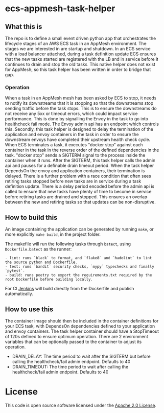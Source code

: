 
# ecs-appmesh-task-helper

## What this is

The repo is to define a small event driven python app that orchestrates the lifecycle stages of an AWS ECS task in an AppMesh environment.
The stages we are interested in are startup and shutdown.
In an ECS service with a load balancer attached, during a task definition update ECS ensures that the new tasks started are registered with
the LB and in service before it continues to drain and stop the old tasks. This native helper does not exist for AppMesh, so this task helper
has been written in order to bridge that gap.

### Operation

When a task in an AppMesh mesh has been asked by ECS to stop, it needs to notify its downstreams that it is stopping so that the downstreams stop sending traffic before the task stops. This is to ensure the downstreams do not receive any 5xx or timeout errors, which could impact service performance.
This is done by signalling the Envoy in the task to go into healthcheck fail mode. The Envoy admin api has an endpoint which controls this.
Secondly, this task helper is designed to delay the termination of the application and envoy containers in the task in order to ensure the downstream envoys have completed their upstream health check cycle.
When ECS terminates a task, it executes "docker stop" against each container in the task in the reverse order of the defined dependencies in the task. "docker stop" sends a SIGTERM signal to the process inside the container when it runs. After the SIGTERM, this task helper calls the admin api and pauses for a definable drain timeout period. When the task helper DependsOn the envoy and application containers, their termination is delayed.
There is a further problem with a race condition that often sees retiring tasks stopped before new tasks are in service during a task definition update. There is a delay period encoded before the admin api is called to ensure that new tasks have plenty of time to become in service before retiring tasks are drained and stopped. This ensures an overlap between the new and retiring tasks so that updates can be non-disruptive.

## How to build this

An image containing the application can be generated by running `make`, or more explicitly `make build`, in the project folder.

The makefile will run the following tasks through `batect`, using `Dockerfile.batect` as the runner:

    - lint: runs `black` to format, and `flake8` and `hadolint` to lint the source python and Dockerfile.
    - test: runs `bandit` security checks, `mypy` typechecks and finally `pytest`.
    - build: runs poetry to export the requirements.txt required by the root Dockerfile before building locally.

For CI [Jenkins](/Jenkinsfile) will build directly from the Dockerfile and publish automatically.

## How to use this

 The container image should then be included in the container definitions for your ECS task, with DependsOn dependencies defined to your application and envoy containers. The task helper container should have a StopTimeout of 120s defined to ensure optimum operation.
There are 2 environment variables that can be optionally passed to the container to adjust its operation.
 * DRAIN_DELAY: The time period to wait after the SIGTERM but before calling the healthcheck/fail admin endpoint. Defaults to 40
 * DRAIN_TIMEOUT: The time period to wait after calling the healthcheck/fail admin endpoint. Defaults to 40


# License

This code is open source software licensed under the [Apache 2.0 License]("http://www.apache.org/licenses/LICENSE-2.0.html").
